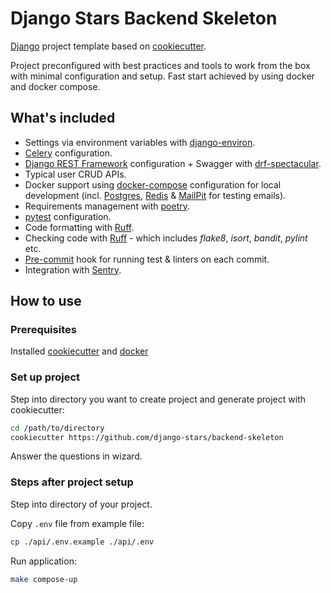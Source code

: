 # Django Stars Backend Skeleton

[Django](https://www.djangoproject.com/) project template based on [cookiecutter](https://cookiecutter.readthedocs.io/).

Project preconfigured with best practices and tools to work from the box with minimal configuration and setup. 
Fast start achieved by using docker and docker compose.

## What's included

* Settings via environment variables with [django-environ](https://django-environ.readthedocs.io/).
* [Celery](http://www.celeryproject.org/) configuration.
* [Django REST Framework](https://www.django-rest-framework.org/) configuration + Swagger with [drf-spectacular](https://drf-spectacular.readthedocs.io/).
* Typical user CRUD APIs.
* Docker support using [docker-compose](https://docs.docker.com/compose/) configuration for local development (incl. [Postgres](https://www.postgresql.org/), [Redis](https://redis.io/) & [MailPit](https://github.com/axllent/mailpit) for testing emails).
* Requirements management with [poetry](https://python-poetry.org/).
* [pytest](https://docs.pytest.org/) configuration.
* Code formatting with [Ruff](https://docs.astral.sh/ruff/formatter/).
* Checking code with [Ruff](https://docs.astral.sh/ruff/) - which includes _flake8_, _isort_, _bandit_, _pylint_ etc.
* [Pre-commit](https://pre-commit.com/) hook for running test & linters on each commit.
* Integration with [Sentry](https://sentry.io/).

## How to use

### Prerequisites
Installed [cookiecutter](https://cookiecutter.readthedocs.io/en/stable/installation.html) and [docker](https://docs.docker.com/engine/install/)

### Set up project
Step into directory you want to create project and generate project with cookiecutter:

```bash
cd /path/to/directory
cookiecutter https://github.com/django-stars/backend-skeleton
```
Answer the questions in wizard.

### Steps after project setup

Step into directory of your project.

Copy `.env` file from example file:

```bash
cp ./api/.env.example ./api/.env
```

Run application:

```bash
make compose-up
```
